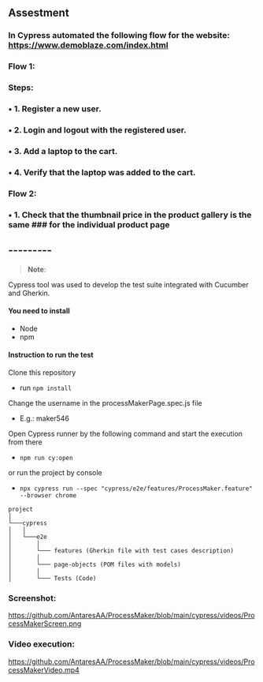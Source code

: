  
## Assestment
### In Cypress automated the following flow for the website: https://www.demoblaze.com/index.html ###
### Flow 1:
### Steps:
### •	1. Register a new user.
### •	2. Login and logout with the registered user.
### •	3. Add a laptop to the cart.
### •	4. Verify that the laptop was added to the cart.
### Flow 2:
### •	1. Check that the thumbnail price in the product gallery is the same ### for the individual product page


 
## ---------

> **Note**:
 
Cypress tool was used to develop the test suite integrated with Cucumber and Gherkin.


#### You need to install

* Node
* npm


#### Instruction to run the test

Clone this repository
+ run `npm install`


Change the username in the processMakerPage.spec.js file
+ E.g.: maker546

Open Cypress runner by the following command and start the execution from there

+ `npm run cy:open`

or run the project by console

+ `npx cypress run --spec "cypress/e2e/features/ProcessMaker.feature" --browser chrome`

 

```
project  
│
└───cypress
│   │
│   └───e2e
│       │
│       └─── features (Gherkin file with test cases description)
│       │
│       └─── page-objects (POM files with models)
│       │
│       └─── Tests (Code)

```
<h3> Screenshot:</h3>


https://github.com/AntaresAA/ProcessMaker/blob/main/cypress/videos/ProcessMakerScreen.png


<h3> Video execution:</h3>

https://github.com/AntaresAA/ProcessMaker/blob/main/cypress/videos/ProcessMakerVideo.mp4



